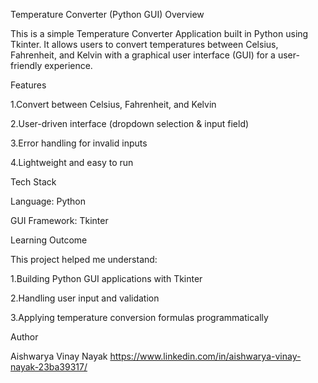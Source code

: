 Temperature Converter (Python GUI)
Overview

This is a simple Temperature Converter Application built in Python using Tkinter.
It allows users to convert temperatures between Celsius, Fahrenheit, and Kelvin with a graphical user interface (GUI) for a user-friendly experience.

Features

1.Convert between Celsius, Fahrenheit, and Kelvin

2.User-driven interface (dropdown selection & input field)

3.Error handling for invalid inputs

4.Lightweight and easy to run



Tech Stack

Language: Python

GUI Framework: Tkinter



Learning Outcome


This project helped me understand:

1.Building Python GUI applications with Tkinter

2.Handling user input and validation

3.Applying temperature conversion formulas programmatically


Author

Aishwarya Vinay Nayak https://www.linkedin.com/in/aishwarya-vinay-nayak-23ba39317/
